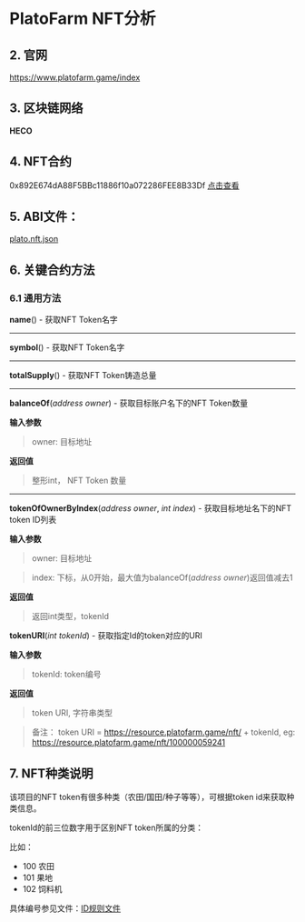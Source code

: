 # PlatoFarm NFT分析

## 2. 官网

https://www.platofarm.game/index

## 3. 区块链网络
**HECO**

## 4. NFT合约
0x892E674dA88F5BBc11886f10a072286FEE8B33Df [点击查看](https://hecoinfo.com/address/0x892E674dA88F5BBc11886f10a072286FEE8B33Df#code)


## 5. ABI文件：
[plato.nft.json](https://github.com/PercivalZhang/warehouse/blob/main/NFT/PlatoFarm/plato.nft.json)

## 6. 关键合约方法
### 6.1 通用方法
**name**() - 获取NFT Token名字

---

> 

**symbol**() - 获取NFT Token名字

---


**totalSupply**() - 获取NFT Token铸造总量

---


**balanceOf**(*address owner*) - 获取目标账户名下的NFT Token数量

**输入参数**
> owner: 目标地址

**返回值**
> 整形int， NFT Token 数量
---


**tokenOfOwnerByIndex**(*address owner*, *int index*) - 获取目标地址名下的NFT token ID列表

 
**输入参数**
> owner: 目标地址

> index: 下标，从0开始，最大值为balanceOf(*address owner*)返回值减去1

**返回值**
> 返回int类型，tokenId


**tokenURI**(*int tokenId*) - 获取指定Id的token对应的URI

 
**输入参数**
> tokenId: token编号

**返回值**
> token URI, 字符串类型

> 备注： token URI = https://resource.platofarm.game/nft/ + tokenId, eg: https://resource.platofarm.game/nft/100000059241


## 7. NFT种类说明
该项目的NFT token有很多种类（农田/国田/种子等等），可根据token id来获取种类信息。

tokenId的前三位数字用于区别NFT token所属的分类：

比如：
- 100 农田
- 101 果地
- 102 饲料机

具体编号参见文件：[ID规则文件](https://github.com/PercivalZhang/warehouse/blob/main/NFT/PlatoFarm/ID.rules.xlsx)
